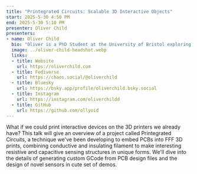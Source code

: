 ```yaml
---
title: "Printegrated Circuits: Scalable 3D Interactive Objects"
start: 2025-5-30 4:50 PM
end: 2025-5-30 5:10 PM
presenter: Oliver Child
presenters:
- name: Oliver Child
  bio: "Oliver is a PhD Student at the University of Bristol exploring how people can scale ideas into physical devices to share with friends and accross the world. Oliver likes shapes, patterns, and machines"
  image: ../oliver-child-headshot.webp
  links:
  - title: Website
    url: https://oliverchild.com
  - title: Fediverse
    url: https://chaos.social/@oliverchild
  - title: Bluesky
    url: https://bsky.app/profile/oliverchild.bsky.social
  - title: Instagram
    url: https://instagram.com/oliverchildd
  - title: GitHub
    url: https://github.com/ollyoid
---
```


What if we could print interactive devices on the 3D printers we already have? This talk will give an overview of a project called Printegrated Circuits, a technique we've been developing to embed PCBs into FFF 3D prints, combining conductive and insulating filament to make interesting resistive and capacitive sensing structures in unique forms. We'll dive into the details of generating custom GCode from PCB design files and the design of novel sensors in cute set of demos.
